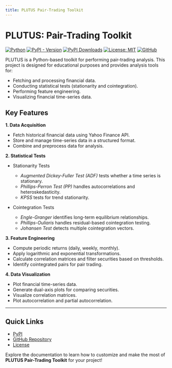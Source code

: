 ```yaml
---
title: PLUTUS Pair-Trading Toolkit
---
```


# PLUTUS: Pair-Trading Toolkit

[![Python](https://img.shields.io/badge/Python-3.10%2B-darkcyan)](https://pypi.org/project/plutus-pairtrading/)
[![PyPI - Version](https://img.shields.io/pypi/v/plutus-pairtrading?label=PyPI%20Version&color=green)](https://pypi.org/project/plutus-pairtrading/)
[![PyPI Downloads](https://static.pepy.tech/badge/plutus-pairtrading)](https://pepy.tech/projects/plutus-pairtrading)
[![License: MIT](https://img.shields.io/badge/License-MIT-orange.svg)](https://github.com/fox-techniques/plutus-pairtrading/blob/main/LICENSE)
[![GitHub](https://img.shields.io/badge/GitHub-plutus--pairtrading-181717?logo=github)](https://github.com/fox-techniques/plutus-pairtrading)

PLUTUS is a Python-based toolkit for performing pair-trading analysis. This project is designed for educational purposes and provides analysis tools for:

- Fetching and processing financial data.
- Conducting statistical tests (stationarity and cointegration).
- Performing feature engineering.
- Visualizing financial time-series data.


## Key Features

**1. Data Acquisition**

   - Fetch historical financial data using Yahoo Finance API.
   - Store and manage time-series data in a structured format.
   - Combine and preprocess data for analysis.

**2. Statistical Tests**

   - Stationarity Tests
  
     - *Augmented Dickey-Fuller Test (ADF)* tests whether a time series is stationary.
     - *Phillips-Perron Test (PP)* handles autocorrelations and heteroskedasticity.
     - *KPSS* tests for trend stationarity.

   - Cointegration Tests
  
       - *Engle-Granger* identifies long-term equilibrium relationships.
       - *Phillips-Ouliaris* handles residual-based cointegration testing.
       - *Johansen Test* detects multiple cointegration vectors.

**3. Feature Engineering**

  - Compute periodic returns (daily, weekly, monthly).
  - Apply logarithmic and exponential transformations.
  - Calculate correlation matrices and filter securities based on thresholds.
  - Identify cointegrated pairs for pair trading.

**4. Data Visualization**

  - Plot financial time-series data.
  - Generate dual-axis plots for comparing securities.
  - Visualize correlation matrices.
  - Plot autocorrelation and partial autocorrelation.
  
--- 

## Quick Links

- [PyPI](https://pypi.org/project/plutus-pairtrading)
- [GitHub Repository](https://github.com/fox-techniques/plutus-pairtrading)
- [License](https://github.com/fox-techniques/plutus-pairtrading/blob/main/LICENSE)

Explore the documentation to learn how to customize and make the most of **PLUTUS Pair-Trading Toolkit** for your project!
